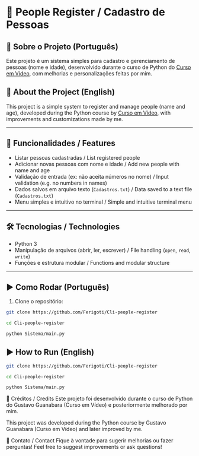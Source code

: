 # 🧾 People Register / Cadastro de Pessoas

## 📌 Sobre o Projeto (Português)

Este projeto é um sistema simples para cadastro e gerenciamento de pessoas (nome e idade), desenvolvido durante o curso de Python do [Curso em Vídeo](https://www.cursoemvideo.com/), com melhorias e personalizações feitas por mim.

## 📌 About the Project (English)

This project is a simple system to register and manage people (name and age), developed during the Python course by [Curso em Vídeo](https://www.cursoemvideo.com/), with improvements and customizations made by me.

---

## 🚀 Funcionalidades / Features

- Listar pessoas cadastradas / List registered people  
- Adicionar novas pessoas com nome e idade / Add new people with name and age  
- Validação de entrada (ex: não aceita números no nome) / Input validation (e.g. no numbers in names)  
- Dados salvos em arquivo texto (`Cadastros.txt`) / Data saved to a text file (`Cadastros.txt`)  
- Menu simples e intuitivo no terminal / Simple and intuitive terminal menu  

---

## 🛠️ Tecnologias / Technologies

- Python 3  
- Manipulação de arquivos (abrir, ler, escrever) / File handling (`open`, `read`, `write`)  
- Funções e estrutura modular / Functions and modular structure  

---

## ▶️ Como Rodar (Português)

1. Clone o repositório:  
```bash
git clone https://github.com/Ferigoti/Cli-people-register 

cd Cli-people-register 

python Sistema/main.py
```

## ▶️ How to Run (English)
```bash
git clone https://github.com/Ferigoti/Cli-people-register

cd Cli-people-register 

python Sistema/main.py
```

📖 Créditos / Credits
Este projeto foi desenvolvido durante o curso de Python do Gustavo Guanabara (Curso em Vídeo) e posteriormente melhorado por mim.

This project was developed during the Python course by Gustavo Guanabara (Curso em Vídeo) and later improved by me.

🤝 Contato / Contact
Fique à vontade para sugerir melhorias ou fazer perguntas!
Feel free to suggest improvements or ask questions!

